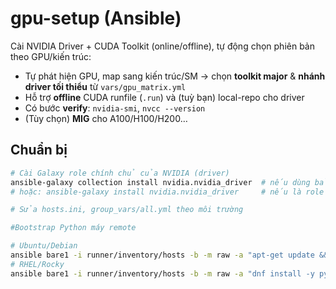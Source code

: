 # gpu-setup (Ansible)

Cài NVIDIA Driver + CUDA Toolkit (online/offline), tự động chọn phiên bản theo GPU/kiến trúc:
- Tự phát hiện GPU, map sang kiến trúc/SM → chọn **toolkit major** & **nhánh driver tối thiểu** từ `vars/gpu_matrix.yml`
- Hỗ trợ **offline** CUDA runfile (`.run`) và (tuỳ bạn) local-repo cho driver
- Có bước **verify**: `nvidia-smi`, `nvcc --version`
- (Tùy chọn) **MIG** cho A100/H100/H200…

## Chuẩn bị
```bash
# Cài Galaxy role chính chủ của NVIDIA (driver)
ansible-galaxy collection install nvidia.nvidia_driver  # nếu dùng bản collection
# hoặc: ansible-galaxy install nvidia.nvidia_driver     # nếu là role (tùy cách đóng gói hiện tại)

# Sửa hosts.ini, group_vars/all.yml theo môi trường

#Bootstrap Python máy remote

# Ubuntu/Debian
ansible bare1 -i runner/inventory/hosts -b -m raw -a "apt-get update && apt-get install -y python3"
# RHEL/Rocky
ansible bare1 -i runner/inventory/hosts -b -m raw -a "dnf install -y python3"

